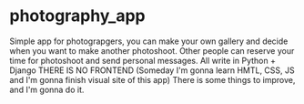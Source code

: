 # photography_app
Simple app for photograpgers, you can make your own gallery and decide when you want to make another photoshoot.
Other people can reserve your time for photoshoot and send personal messages.
All write in Python + Django
THERE IS NO FRONTEND (Someday I'm gonna learn HMTL, CSS, JS and I'm gonna finish visual site of this app)
There is some things to improve, and I'm gonna do it. 
